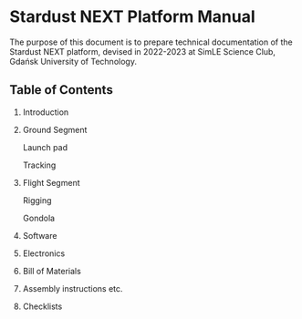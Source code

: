 # Stardust NEXT Platform Manual

The purpose of this document is to prepare technical documentation of the Stardust NEXT platform, devised in 2022-2023 at SimLE Science Club, Gdańsk University of Technology.

## Table of Contents

1. Introduction
2. Ground Segment
    
    Launch pad
    
    Tracking
3. Flight Segment
    
    Rigging
    
    Gondola
4. Software
5. Electronics
6. Bill of Materials
7. Assembly instructions etc.
8. Checklists